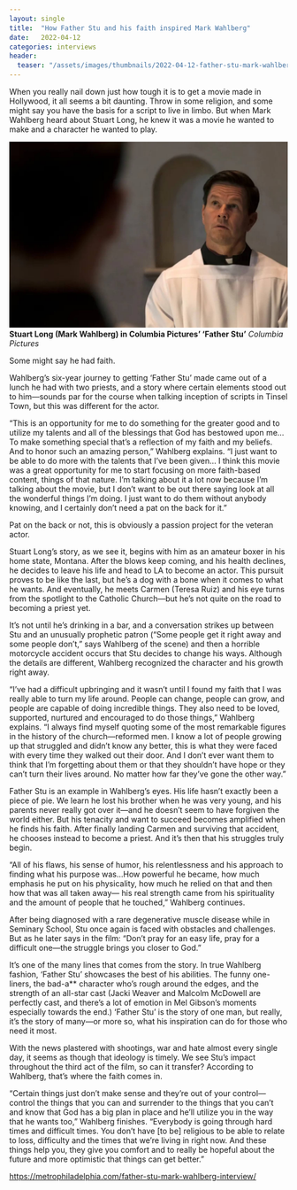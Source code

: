 ```yaml
---
layout: single
title:  "How Father Stu and his faith inspired Mark Wahlberg"
date:   2022-04-12
categories: interviews
header:
  teaser: "/assets/images/thumbnails/2022-04-12-father-stu-mark-wahlberg-interview.jpg"
---
```


When you really nail down just how tough it is to get a movie made in Hollywood, it all seems a bit daunting. Throw in some religion, and some might say you have the basis for a script to live in limbo. But when Mark Wahlberg heard about Stuart Long, he knew it was a movie he wanted to make and a character he wanted to play.

![Mark Wahlberg in Father Stu](/assets/images/thumbnails/2022-04-12-father-stu-mark-wahlberg-interview.jpg)
**Stuart Long (Mark Wahlberg) in Columbia Pictures’ ‘Father Stu’** _Columbia Pictures_

Some might say he had faith.

Wahlberg’s six-year journey to getting ‘Father Stu’ made came out of a lunch he had with two priests, and a story where certain elements stood out to him—sounds par for the course when talking inception of scripts in Tinsel Town, but this was different for the actor.

“This is an opportunity for me to do something for the greater good and to utilize my talents and all of the blessings that God has bestowed upon me… To make something special that’s a reflection of my faith and my beliefs. And to honor such an amazing person,” Wahlberg explains. “I just want to be able to do more with the talents that I’ve been given… I think this movie was a great opportunity for me to start focusing on more faith-based content, things of that nature. I’m talking about it a lot now because I’m talking about the movie, but I don’t want to be out there saying look at all the wonderful things I’m doing. I just want to do them without anybody knowing, and I certainly don’t need a pat on the back for it.”

Pat on the back or not, this is obviously a passion project for the veteran actor.

Stuart Long’s story, as we see it, begins with him as an amateur boxer in his home state, Montana. After the blows keep coming, and his health declines, he decides to leave his life and head to LA to become an actor. This pursuit proves to be like the last, but he’s a dog with a bone when it comes to what he wants. And eventually, he meets Carmen (Teresa Ruiz) and his eye turns from the spotlight to the Catholic Church—but he’s not quite on the road to becoming a priest yet.

It’s not until he’s drinking in a bar, and a conversation strikes up between Stu and an unusually prophetic patron (“Some people get it right away and some people don’t,” says Wahlberg of the scene) and then a horrible motorcycle accident occurs that Stu decides to change his ways. Although the details are different, Wahlberg recognized the character and his growth right away.

“I’ve had a difficult upbringing and it wasn’t until I found my faith that I was really able to turn my life around. People can change, people can grow, and people are capable of doing incredible things. They also need to be loved, supported, nurtured and encouraged to do those things,” Wahlberg explains. “I always find myself quoting some of the most remarkable figures in the history of the church—reformed men. I know a lot of people growing up that struggled and didn’t know any better, this is what they were faced with every time they walked out their door. And I don’t ever want them to think that I’m forgetting about them or that they shouldn’t have hope or they can’t turn their lives around. No matter how far they’ve gone the other way.”

Father Stu is an example in Wahlberg’s eyes. His life hasn’t exactly been a piece of pie. We learn he lost his brother when he was very young, and his parents never really got over it—and he doesn’t seem to have forgiven the world either. But his tenacity and want to succeed becomes amplified when he finds his faith. After finally landing Carmen and surviving that accident, he chooses instead to become a priest. And it’s then that his struggles truly begin.

“All of his flaws, his sense of humor, his relentlessness and his approach to finding what his purpose was…How powerful he became, how much emphasis he put on his physicality, how much he relied on that and then how that was all taken away— his real strength came from his spirituality and the amount of people that he touched,” Wahlberg continues.

After being diagnosed with a rare degenerative muscle disease while in Seminary School, Stu once again is faced with obstacles and challenges. But as he later says in the film: “Don’t pray for an easy life, pray for a difficult one—the struggle brings you closer to God.”

It’s one of the many lines that comes from the story. In true Wahlberg fashion, ‘Father Stu’ showcases the best of his abilities. The funny one-liners, the bad-a** character who’s rough around the edges, and the strength of an all-star cast (Jacki Weaver and Malcolm McDowell are perfectly cast, and there’s a lot of emotion in Mel Gibson’s moments especially towards the end.) ‘Father Stu’ is the story of one man, but really, it’s the story of many—or more so, what his inspiration can do for those who need it most.

With the news plastered with shootings, war and hate almost every single day, it seems as though that ideology is timely. We see Stu’s impact throughout the third act of the film, so can it transfer? According to Wahlberg, that’s where the faith comes in.

“Certain things just don’t make sense and they’re out of your control—control the things that you can and surrender to the things that you can’t and know that God has a big plan in place and he’ll utilize you in the way that he wants too,” Wahlberg finishes. “Everybody is going through hard times and difficult times. You don’t have [to be] religious to be able to relate to loss, difficulty and the times that we’re living in right now. And these things help you, they give you comfort and to really be hopeful about the future and more optimistic that things can get better.”

https://metrophiladelphia.com/father-stu-mark-wahlberg-interview/

